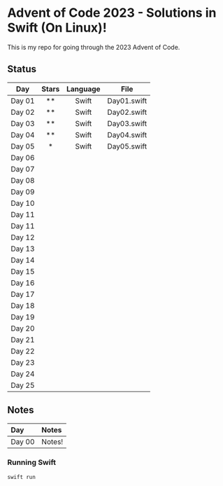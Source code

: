 # Advent of Code 2023 - Solutions in Swift (On Linux)!

This is my repo for going through the 2023 Advent of Code.

## Status

|  Day   | Stars | Language |   File   |
| :----: | :---: | :------: | :------: |
| Day 01 |  **   | Swift    | Day01.swift |
| Day 02 |  **   | Swift    | Day02.swift |
| Day 03 |  **   | Swift    | Day03.swift |
| Day 04 |  **   | Swift    | Day04.swift |
| Day 05 |   *   | Swift    | Day05.swift |
| Day 06 |       |          |          |
| Day 07 |       |          |          |
| Day 08 |       |          |          |
| Day 09 |       |          |          |
| Day 10 |       |          |          |
| Day 11 |       |          |          |
| Day 11 |       |          |          |
| Day 12 |       |          |          |
| Day 13 |       |          |          |
| Day 14 |       |          |          |
| Day 15 |       |          |          |
| Day 16 |       |          |          |
| Day 17 |       |          |          |
| Day 18 |       |          |          |
| Day 19 |       |          |          |
| Day 20 |       |          |          |
| Day 21 |       |          |          |
| Day 22 |       |          |          |
| Day 23 |       |          |          |
| Day 24 |       |          |          |
| Day 25 |       |          |          |

## Notes

| Day    | Notes  |
| :----- | :----- |
| Day 00 | Notes! |

### Running Swift

`swift run`
